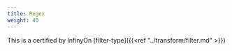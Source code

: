 ```yaml
---
title: Regex 
weight: 40
---
```


This is a certified by InfinyOn [filter-type]({{<ref "../transform/filter.md" >}})